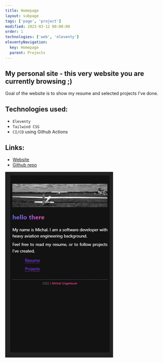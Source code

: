 ```yaml
---
title: Homepage
layout: subpage
tags: ['page', 'project']
modified: 2023-03-12 00:00:00
order: 1
technologies: ['web', 'eleventy']
eleventyNavigation:
  key: Homepage
  parent: Projects
---
```

<div class="project-page">
  <h2>My personal site - this very website you are currently browsing ;)</h2>

  <p class="text-justify">
    Goal of the website is to show my resume and selected projects I've done.
  </p>

  <h2>Technologies used:</h2>
  <ul class="list-disc">
    <li><code>Eleventy</code></a>
    </li>
    <li><code>Tailwind CSS</code></li>
    <li><code>CI/CD</code> using Github Actions</li>
  </ul>
  
  <h2 class="font-semibold">Links:</h2>
  <ul class="list-disc">
    <li><a class="hyperlink external" href="http://wbsth.github.io">Website</a></li>
    <li><a class="hyperlink external" href="https://github.com/wbsth/wbsth.github.io">Github repo</a></li>
  </ul>

  <img src="/images/homepage.png" class="mx-auto"></img>

</div>